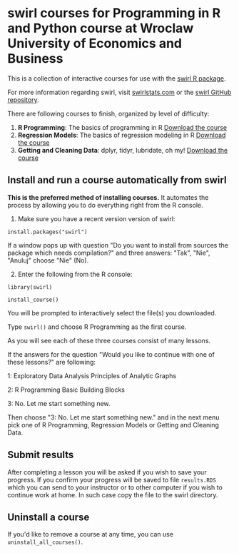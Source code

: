 # swirl courses for **Programming in R and Python** course at Wroclaw University of Economics and Business

This is a collection of interactive courses for use with the [swirl R package](http://swirlstats.com). 


For more information regarding swirl, visit [swirlstats.com](http://swirlstats.com) or the [swirl GitHub repository](https://github.com/swirldev/swirl).

There are following courses to finish, organized by level of difficulty:


1. **R Programming**: The basics of programming in R [Download the course](https://github.com/IwoA/swirl_courses/raw/master/R_Programming.swc)
2. **Regression Models**: The basics of regression modeling in R [Download the course](https://github.com/IwoA/swirl_courses/raw/master/Regression_Models.swc)
3. **Getting and Cleaning Data**: dplyr, tidyr, lubridate, oh my! [Download the course](https://github.com/IwoA/swirl_courses/raw/master/Getting_and_Cleaning_Data.swc)



## Install and run a course automatically from swirl

**This is the preferred method of installing courses.** It automates the process by allowing you to do everything right from the R console.

1) Make sure you have a recent version version of swirl:

```
install.packages("swirl")
```
If a window pops up with question "Do you want to install from sources the package which needs compilation?" and three answers: "Tak", "Nie", "Anuluj" choose "Nie" (No).


2) Enter the following from the R console:

```
library(swirl)
```
```
install_course()
```
You will be prompted to interactively select the file(s) you downloaded.

Type `swirl()` and choose R Programming as  the first course.

As you will see each of these three courses consist of many lessons. 



If the answers for the question "Would you like to continue with one of these lessons?" are following:

1: Exploratory Data Analysis Principles of Analytic Graphs

2: R Programming Basic Building Blocks

3: No. Let me start something new.

Then choose "3: No. Let me start something new." and in the next menu pick one of R Programming, Regression Models or Getting and Cleaning Data.





## Submit results

After completing a lesson you will be asked if you wish to save your progress. If you confirm your progress will be saved to file `results.RDS` which you can send to your instructor or to other computer if you wish to continue work at home. In such case copy the file to the swirl directory.

## Uninstall a course

If you'd like to remove a course at any time, you can use `uninstall_all_courses()`.


